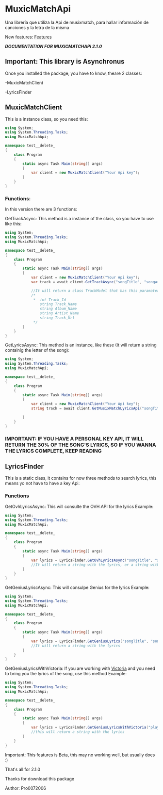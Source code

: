 # MuxicMatchApi
Una librería que utiliza la Api de musixmatch, para hallar información de canciones y la letra de la misma

New features: [Features](https://github.com/pro0072006/MuxicMatchApi/blob/main/Updates_notice.md)

***DOCUMENTATION FOR MUXICMATCHAPI 2.1.0***

## Important: This library is Asynchronus

Once you installed the package, you have to know, theare 2 classes:

-MuxicMatchClient

-LyricsFinder

## MuxicMatchClient
This is a instance class, so you need this:

```C#
using System;
using System.Threading.Tasks;
using MuxicMatchApi;

namespace test__delete_
{
    class Program
    {
        static async Task Main(string[] args)
        {
            var client = new MuxicMatchClient("Your Api key");
        }
    }
}
```
### Functions:

In this version there are 3 functions:


GetTrackAsync: This method is a instance of the class, so you have to use like this:
```C#
using System;
using System.Threading.Tasks;
using MuxicMatchApi;

namespace test__delete_
{
    class Program
    {
        static async Task Main(string[] args)
        {
            var client = new MuxicMatchClient("Your Api key");
            var track = await client.GetTrackAsync("songTitle", "songartist");

            //It will return a class TrackModel that has this paramaters:
            /*
             *  int Track_Id 
                string Track_Name 
                string Album_Name 
                string Artist_Name
                string Track_Url 
             */
        }
    }
}
```

GetLyricsAsync: This method is an instance, like these (It will return a string containig the letter of the song):

```C#
using System;
using System.Threading.Tasks;
using MuxicMatchApi;

namespace test__delete_
{
    class Program
    {
        static async Task Main(string[] args)
        {
            var client = new MuxicMatchClient("Your Api key");
            string track = await client.GetMusixMatchLyricsApi("songTitle", "songArtist");

        }
    }
}
```

### IMPORTANT: IF YOU HAVE A PERSONAL KEY API, IT WILL RETURN THE 30% OF THE SONG'S LYRICS, SO IF YOU WANNA THE LYRICS COMPLETE, KEEP READING

## LyricsFinder
This is a static class, it contains for now three methods to search lyrics, this means yo not have to have a key Api:

### Functions

GetOvhLyricsAsync: This will consulte the OVH.API for the lyrics
Example:
```C#
using System;
using System.Threading.Tasks;
using MuxicMatchApi;

namespace test__delete_
{
    class Program
    {
        static async Task Main(string[] args)
        {
            var lyrics = LyricsFinder.GetOvhLyricsAsync("songTitle", "songArtist");
            //It will return a string with the lyrics, or a string with a error
        }
    }
}
```
GetGeniusLyriscAsync: This will consulpe Genius for the lyrics
Example:

```C#
using System;
using System.Threading.Tasks;
using MuxicMatchApi;

namespace test__delete_
{
    class Program
    {
        static async Task Main(string[] args)
        {
            var lyrics = LyricsFinder.GetGeniusLyrics("songTitle", "songArtist");
            //It will return a string with the lyrics
        }
    }
}
```

GetGeniusLyricsWithVictoria: If you are working with [Victoria](https://github.com/Yucked/Victoria) and you need to bring you the lyrics of the song, use this method
Example:
```C#
using System;
using System.Threading.Tasks;
using MuxicMatchApi;

namespace test__delete_
{
    class Program
    {
        static async Task Main(string[] args)
        {
            var lyrics = LyricsFinder.GetGeniusLyricsWithVictoria("player.track.title");
            //this will return a string with the lyrics
        }
    }
}
```
Important: This features is Beta, this may no working well, but usually does :)

That's all for 2.1.0

Thanks for download this package

Author: Pro0072006
